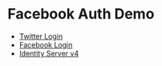 # Facebook Auth Demo

+ [Twitter Login](https://github.com/gtechsltn/TwitterAuthDemo)
+ [Facebook Login](https://github.com/gtechsltn/FacebookLoginNetCore/)
+ [Identity Server v4](https://github.com/gtechsltn/TeamX.Security.AuthenticationServer-IdentityServerv4)
